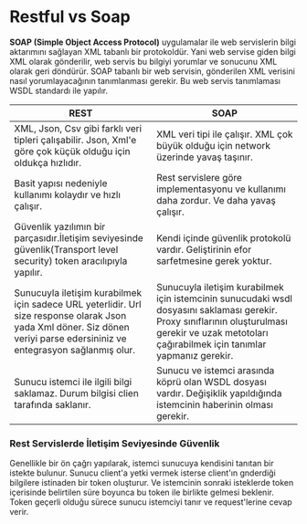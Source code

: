 # Restful vs Soap

**SOAP (Simple Object Access Protocol)** uygulamalar ile web servislerin bilgi aktarımını sağlayan XML tabanlı bir protokoldür. Yani web servise giden bilgi XML olarak gönderilir, web servis bu bilgiyi yorumlar ve sonucunu XML olarak geri döndürür. SOAP tabanlı bir web servisin, gönderilen XML verisini nasıl yorumlayacağının tanımlanması gerekir. Bu web servis tanımlaması WSDL standardı ile yapılır.

| REST                                                                                                                                                                      | SOAP                                                                                                                                                                                                |
| ------------------------------------------------------------------------------------------------------------------------------------------------------------------------- | --------------------------------------------------------------------------------------------------------------------------------------------------------------------------------------------------- |
| XML, Json, Csv gibi farklı veri tipleri çalışabilir. Json, Xml'e göre çok küçük olduğu için oldukça hızlıdır.                                                             | XML veri tipi ile çalışır. XML çok büyük olduğu için network üzerinde yavaş taşınır.                                                                                                                |
| Basit yapısı nedeniyle kullanımı kolaydır ve hızlı çalışır.                                                                                                               | Rest servislere göre implementasyonu ve kullanımı daha zordur. Ve daha yavaş çalışır.                                                                                                               |
| Güvenlik yazılımın bir parçasıdır.İletişim seviyesinde güvenlik(Transport level security) token aracılıpıyla yapılır.                                                     | Kendi içinde güvenlik protokolü vardır. Geliştirinin efor sarfetmesine gerek yoktur.                                                                                                                |
| Sunucuyla iletişim kurabilmek için sadece URL yeterlidir. Url size response olarak Json yada Xml döner. Siz dönen veriyi parse edersininiz ve entegrasyon sağlanmış olur. | Sunucuyla iletişim kurabilmek için istemcinin sunucudaki wsdl dosyasını saklaması gerekir. Proxy sınıflarının oluşturulması gerekir ve uzak metotoları çağırabilmek için tanımlar yapmanız gerekir. |
| Sunucu istemci ile ilgili bilgi saklamaz. Durum bilgisi clien tarafında saklanır.                                                                                         | Sunucu ve istemci arasında köprü olan WSDL dosyası vardır. Değişiklik yapıldığında istemcinin haberinin olması gerekir.                                                                             |

### **Rest Servislerde İletişim Seviyesinde Güvenlik**

Genellikle bir ön çağrı yapılarak, istemci sunucuya kendisini tanıtan bir istekte bulunur. Sunucu client'a yetki vermek isterse client'ın gnderdiği bilgilere istinaden bir token oluşturur. Ve istemcinin sonraki isteklerde token içerisinde belirtilen süre boyunca bu token ile birlikte gelmesi beklenir. Token geçerli olduğu sürece sunucu istemciyi tanır ve request'lerine cevap verir.
